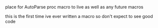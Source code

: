 place for AutoParse proc macro to live as well as any future macros

this is the first time ive ever written a macro so don't expect to see good code